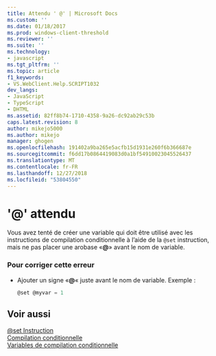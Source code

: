 ```yaml
---
title: Attendu ' @' | Microsoft Docs
ms.custom: ''
ms.date: 01/18/2017
ms.prod: windows-client-threshold
ms.reviewer: ''
ms.suite: ''
ms.technology:
- javascript
ms.tgt_pltfrm: ''
ms.topic: article
f1_keywords:
- VS.WebClient.Help.SCRIPT1032
dev_langs:
- JavaScript
- TypeScript
- DHTML
ms.assetid: 82ff8b74-1710-4358-9a26-dc92ab29c53b
caps.latest.revision: 8
author: mikejo5000
ms.author: mikejo
manager: ghogen
ms.openlocfilehash: 191402a9ba265e5acfb15d1931e260f6b366687e
ms.sourcegitcommit: f6dd17b0864419083d0a1bf54910023045526437
ms.translationtype: MT
ms.contentlocale: fr-FR
ms.lasthandoff: 12/27/2018
ms.locfileid: "53804550"
---
```

# <a name="expected-"></a>'@' attendu
Vous avez tenté de créer une variable qui doit être utilisé avec les instructions de compilation conditionnelle à l’aide de la `@set` instruction, mais ne pas placer une arobase «**@**» avant le nom de variable.  
  
### <a name="to-correct-this-error"></a>Pour corriger cette erreur  
  
-   Ajouter un signe «**@**« juste avant le nom de variable. Exemple :  
  
    ```JavaScript  
    @set @myvar = 1  
    ```  
  
## <a name="see-also"></a>Voir aussi  
 [@set Instruction](../../javascript/reference/at-set-statement-javascript.md)   
 [Compilation conditionnelle](../../javascript/advanced/conditional-compilation-javascript.md)   
 [Variables de compilation conditionnelle](../../javascript/advanced/conditional-compilation-variables-javascript.md)